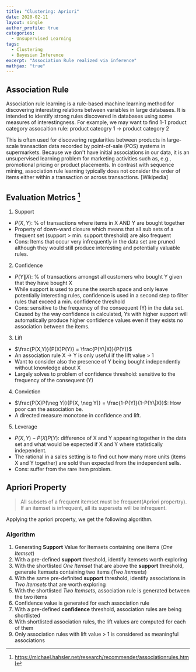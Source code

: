 ```yaml
---
title: "Clustering: Apriori"
date: 2020-02-11
layout: single
author_profile: true
categories:
  - Unsupervised Learning
tags: 
  - Clustering
  - Bayesian Inference
excerpt: "Association Rule realized via inference"
mathjax: "true"
---
```

## Association Rule
Association rule learning is a rule-based machine learning method for discovering interesting relations between variables in large databases. It is intended to identify strong rules discovered in databases using some measures of interestingness. For example, we may want to find 1-1 product category assocaition rule: product cateogry 1 -> product category 2

This is often used for discovering regularities between products in large-scale transaction data recorded by point-of-sale (POS) systems in supermarkets. Because we don't have initial associations in our data, it is an unsupervised learning problem for marketing activities such as, e.g., promotional pricing or product placements. In contrast with sequence mining, association rule learning typically does not consider the order of items either within a transaction or across transactions. [Wikipedia]
## Evaluation Metrics [^1]
[^1]: https://michael.hahsler.net/research/recommender/associationrules.html
1. Support
  - $P(X,Y)$: % of transactions where items in X AND Y are bought together
  - Property of down-ward closure which means that all sub sets of a frequent set (support > min. support threshold) are also frequent
  - Cons: Items that occur very infrequently in the data set are pruned although they would still produce interesting and potentially valuable rules.
2. Confidence
  - $P(Y\|X)$: % of transactions amongst all customers who bought Y given that they have bought X
  - While support is used to prune the search space and only leave potentially interesting rules, confidence is used in a second step to filter rules that exceed a min. confidence threshold
  - Cons: sensitive to the frequency of the consequent (Y) in the data set. Caused by the way confidence is calculated, Ys with higher support will automatically produce higher confidence values even if they exists no association between the items.
3. Lift
  - $\frac{P(X,Y)}{P(X)P(Y)} = \frac{P(Y\|X)}{P(Y)}$
  - An association rule X -> Y is only useful if the lift value > 1
  - Want to consider also the presence of Y being bought independently without knowledge about X
  - Largely solves to problem of confidence threshold: sensitive to the frequency of the consequent (Y)
4. Conviction
  - $\frac{P(X)P(\neg Y)}{P(X, \neg Y)} = \frac{1-P(Y)}{1-P(Y\|X)}$: How poor can the association be.
  - A directed measure  monotone in confidence and lift.
5. Leverage
  - $P(X,Y) - P(X)P(Y)$: difference of X and Y appearing together in the data set and what would be expected if X and Y where statistically independent.
  - The rational in a sales setting is to find out how many more units (items X and Y together) are sold than expected from the independent sells.
  - Cons: suffer from the rare item problem.

## Apriori Property
> All subsets of a frequent itemset must be frequent(Apriori propertry). If an itemset is infrequent, all its supersets will be infrequent.

Applying the apriori property, we get the following algorithm.

### Algorithm
1. Generating **Support** Value for Itemsets containing one items (*One Itemset*)
2. With a pre-defined **support** threshold, identify itemsets worth exploring
3. With the shortlisted *One Itemset* that are above the **support** threshold, generate Itemsets containing two items (*Two Itemsets*)
4. With the same pre-definited **support** threshold, identify associations in *Two Itemsets* that are worth exploring
5. With the shortlisted *Two Itemsets*, association rule is generated between the two items
6. Confidence value is generated for each association rule
7. With a pre-defined **confidence** threshold, association rules are being shortlisted
8. With shortlisted association rules, the lift values are computed for each of them
9. Only association rules with lift value > 1 is considered as meaningful associations